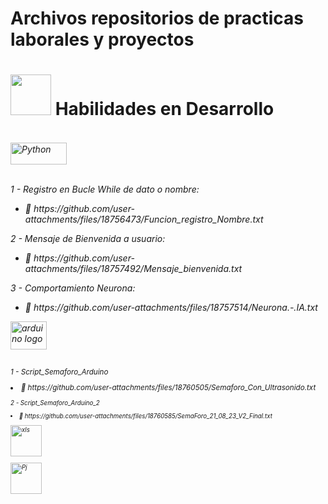 # Archivos repositorios de practicas laborales y proyectos <br>


<h1 align="left"><picture><img src = "https://github.com/7oSkaaa/7oSkaaa/blob/main/Images/about_me.gif?raw=true" width = 65px></picture> Habilidades en Desarrollo <h6><br>
<div></div>

<div align="left">
<img height="35" width="90" alt="Python" src="https://img.shields.io/badge/Python%20-%2314354C.svg?logo=python&logoColor=white"><br><br>
<p> 1 - Registro en Bucle While de dato o nombre: <br><ul><li>🎯 https://github.com/user-attachments/files/18756473/Funcion_registro_Nombre.txt </li></ul></p>
<p> 2 - Mensaje de Bienvenida a usuario: <br><ul><li>🎯 https://github.com/user-attachments/files/18757492/Mensaje_bienvenida.txt </li></ul></p>
<p> 3 - Comportamiento Neurona: <br><ul><li>🎯 https://github.com/user-attachments/files/18757514/Neurona.-.IA.txt </li></ul></p>

<div align="left">
<img height="45" width="58" alt="arduino logo" src="https://cdn.jsdelivr.net/gh/devicons/devicon/icons/arduino/arduino-original.svg"><br><br>
<small><p> 1 - Script_Semaforo_Arduino <br><li>🎯 https://github.com/user-attachments/files/18760505/Semaforo_Con_Ultrasonido.txt </li></ul></p>
<small><p> 2 - Script_Semaforo_Arduino_2 <br><li>🎯 https://github.com/user-attachments/files/18760585/SemaForo_21_08_23_V2_Final.txt </li></ul></p>

<div align="left">
<img height="50" width="50" alt="xls" src="https://github.com/user-attachments/assets/ba5dfdac-529e-4e55-b7ff-06de7759e667"><br/></p>
<div align="left">
<img height="50" width="50" alt="Pj"  src="https://github.com/user-attachments/assets/7ef1ca23-5026-46b7-aed8-4be9588a4a6c"><br/></p>
<h1>
</h1>
<br/>
</div>
